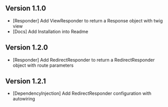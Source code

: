 ## Version 1.1.0
- [Responder] Add ViewResponder to return a Response object with twig view
- [Docs] Add Installation into Readme
## Version 1.2.0
- [Responder] Add RedirectResponder to return a RedirectResponder object with route parameters 
## Version 1.2.1
- [DependencyInjection] Add RedirectResponder configuration with autowiring
